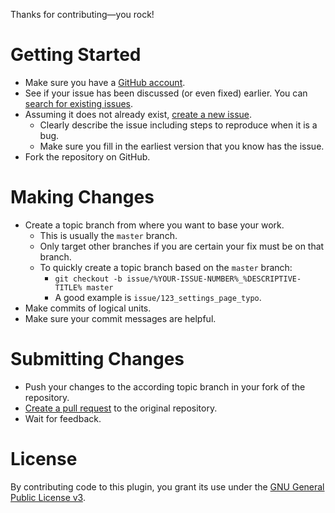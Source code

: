 Thanks for contributing&mdash;you rock!

# Getting Started
* Make sure you have a [GitHub account](https://github.com/signup/free).
* See if your issue has been discussed (or even fixed) earlier. You can [search for existing issues](https://github.com/tfrommen/default-post-date/issues?q=is%3Aissue).
* Assuming it does not already exist, [create a new issue](https://github.com/tfrommen/default-post-date/issues/new).
	* Clearly describe the issue including steps to reproduce when it is a bug.
	* Make sure you fill in the earliest version that you know has the issue.
* Fork the repository on GitHub.

# Making Changes
* Create a topic branch from where you want to base your work.
	* This is usually the `master` branch.
	* Only target other branches if you are certain your fix must be on that branch.
	* To quickly create a topic branch based on the `master` branch:
	    * `git checkout -b issue/%YOUR-ISSUE-NUMBER%_%DESCRIPTIVE-TITLE% master`
	    * A good example is `issue/123_settings_page_typo`.
* Make commits of logical units.
* Make sure your commit messages are helpful.

# Submitting Changes
* Push your changes to the according topic branch in your fork of the repository.
* [Create a pull request](https://github.com/tfrommen/default-post-date/compare) to the original repository.
* Wait for feedback.

# License
By contributing code to this plugin, you grant its use under the [GNU General Public License v3](http://www.gnu.org/licenses/gpl-3.0.html).
